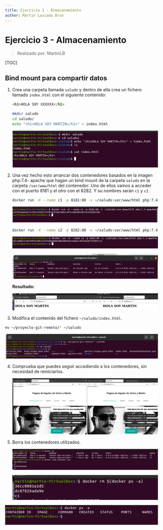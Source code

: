 ```yaml
---
title: Ejercicio 3 - Almacenamiento
author: Martin Laviada Brun
---
```


# Ejercicio 3 - Almacenamiento

> Realizado por: MartinLB

[TOC]

## Bind mount para compartir datos

1. Crea una carpeta llamada `saludo` y dentro de ella crea un fichero llamado `index.html` con el siguiente contenido:

   ```html
   <h1>HOLA SOY XXXXXX</h1>
   ```

   ```bash
   mkdir saludo
   cd saludo/
   echo "<h1>HOLA SOY MARTIN</h1>" > index.html
   ```

   ![image-20220131180607279](Ejercicios-Tema-7-Docker.assets/image-20220131180607279.png)



2. Una vez hecho esto arrancar dos contenedores basados en la imagen php:7.4- apache que hagan un bind mount de la carpeta `saludo` en la carpeta `/var/www/html` del contenedor. Uno de ellos vamos a acceder con el puerto 8181 y el otro con el 8282. Y su nombres serán `c1` y `c2` .

   ```bash
   docker run -d --name c1 -p 8181:80 -v ~/saludo:var/www/html php:7.4-apache
   ```

   ![image-20220131181017125](Ejercicios-Tema-7-Docker.assets/image-20220131181017125.png)

   ```bash
   docker run -d --name c2 -p 8282:80 -v ~/saludo:var/www/html php:7.4-apache
   ```

   ![image-20220131181053669](Ejercicios-Tema-7-Docker.assets/image-20220131181053669.png)

   ![lista c1 c2](Ejercicios-Tema-7-Docker.assets/listac1c2.PNG)

   

   **Resultado:**

   ![image-20220131181302673](Ejercicios-Tema-7-Docker.assets/image-20220131181302673.png)



3.  Modifica el contenido del fichero `~/saludo/index.html`.

   ```bash
   mv ~/proyecto-git-remoto/* ~/saludo
   ```

   ![image-20220131181415492](Ejercicios-Tema-7-Docker.assets/image-20220131181415492.png)



4. Comprueba que puedes seguir accediendo a los contenedores, sin necesidad de reiniciarlos.

   ![paginaCambiada](Ejercicios-Tema-7-Docker.assets/paginaCambiada-16436494563081.PNG)



5. Borra los contenedores utilizados.

   ![image-20220131181853752](Ejercicios-Tema-7-Docker.assets/image-20220131181853752.png)

   ![image-20220131181829426](Ejercicios-Tema-7-Docker.assets/image-20220131181829426.png)

![image-20220131181901712](Ejercicios-Tema-7-Docker.assets/image-20220131181901712.png)